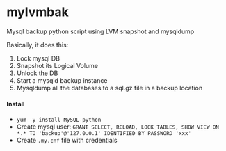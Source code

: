 # mylvmbak
Mysql backup python script using LVM snapshot and mysqldump

Basically, it does this:
 1. Lock mysql DB
 2. Snapshot its Logical Volume
 3. Unlock the DB
 4. Start a mysqld backup instance
 5. Mysqldump all the databases to a sql.gz file in a backup location

#### Install
 * `yum -y install MySQL-python`
 * Create mysql user: `GRANT SELECT, RELOAD, LOCK TABLES, SHOW VIEW ON *.* TO 'backup'@'127.0.0.1' IDENTIFIED BY PASSWORD 'xxx'`
 * Create `.my.cnf` file with credentials

